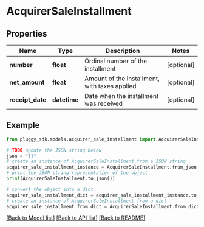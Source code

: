 # AcquirerSaleInstallment


## Properties

Name | Type | Description | Notes
------------ | ------------- | ------------- | -------------
**number** | **float** | Ordinal number of the installment | [optional] 
**net_amount** | **float** | Amount of the installment, with taxes applied | [optional] 
**receipt_date** | **datetime** | Date when the installment was received | [optional] 

## Example

```python
from pluggy_sdk.models.acquirer_sale_installment import AcquirerSaleInstallment

# TODO update the JSON string below
json = "{}"
# create an instance of AcquirerSaleInstallment from a JSON string
acquirer_sale_installment_instance = AcquirerSaleInstallment.from_json(json)
# print the JSON string representation of the object
print(AcquirerSaleInstallment.to_json())

# convert the object into a dict
acquirer_sale_installment_dict = acquirer_sale_installment_instance.to_dict()
# create an instance of AcquirerSaleInstallment from a dict
acquirer_sale_installment_from_dict = AcquirerSaleInstallment.from_dict(acquirer_sale_installment_dict)
```
[[Back to Model list]](../README.md#documentation-for-models) [[Back to API list]](../README.md#documentation-for-api-endpoints) [[Back to README]](../README.md)


